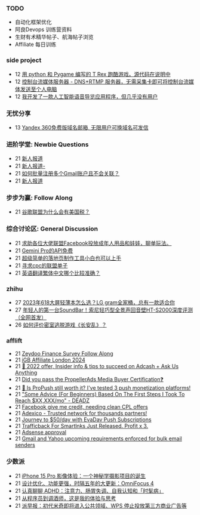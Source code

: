 ### TODO
-  自动化框架优化
-  阿良Devops 训练营资料
-  生财有术精华帖子、航海帖子浏览
-  Affiliate 每日训练

### side project
<!-- sideproject:START -->
-  12 [用 python 和 Pygame 编写的 T Rex 跑酷游戏。源代码在说明中](https://www.youtube.com/watch?v=pZySIXSelCA)
-  12 [控制台流媒体服务器 - DNS+RTMP 服务器，无需采集卡即可将控制台流媒体发送至个人电脑](https://github.com/Aioros/console-streaming-server)
-  12 [我开发了一款人工智能语音导览应用程序，但几乎没有用户](https://www.reddit.com/r/SideProject/comments/18gpp0e/ive_built_an_ai_audio_tour_app_but_have_almost_no/)<!-- sideproject:END -->


### 无忧分享
<!-- ruyo:START -->
-  13 [Yandex 360免费版域名邮箱, 无限用户可换域名可发信](https://51.ruyo.net/18565.html)<!-- ruyo:END -->

### 进阶学堂: Newbie Questions
<!-- advertcn1:START -->
-  21 [新人报道](https://www.advertcn.com/thread-113414-1-1.html)
-  21 [新人报道-](https://www.advertcn.com/thread-113409-1-1.html)
-  21 [如何批量注册多个Gmail账户且不会关联？](https://www.advertcn.com/thread-113404-1-1.html)
-  21 [新人报道](https://www.advertcn.com/thread-113393-1-1.html)<!-- advertcn1:END -->

### 步步为赢: Follow Along
<!-- advertcn2:START -->
-  21 [谷歌联盟为什么会有美国税？](https://www.advertcn.com/thread-113411-1-1.html)<!-- advertcn2:END -->

### 综合讨论区: General Discussion
<!-- advertcn3:START -->
-  21 [求助各位大佬联盟Facebook投放成年人用品和娃娃，聊单玩法。](https://www.advertcn.com/thread-113413-1-1.html)
-  21 [Gemini Pro的API免费](https://www.advertcn.com/thread-113410-1-1.html)
-  21 [超级简单的落地页制作工具小白也可以上手](https://www.advertcn.com/thread-113407-1-1.html)
-  21 [寻求cpc的联盟单子](https://www.advertcn.com/thread-113400-1-1.html)
-  21 [英语翻译繁体中文哪个比较准确？](https://www.advertcn.com/thread-113392-1-1.html)<!-- advertcn3:END -->


### zhihu
<!-- zhihu:START -->
-  27 [2023年618大屏轻薄本怎么选？LG gram全家桶，总有一款适合你](http://zhuanlan.zhihu.com/p/632641888?utm_campaign=rss&utm_medium=rss&utm_source=rss&utm_content=title)
-  27 [年轻人的第一台SoundBar！索尼轻巧型全景声回音壁HT-S2000深度评测（全网首发）](http://zhuanlan.zhihu.com/p/630990296?utm_campaign=rss&utm_medium=rss&utm_source=rss&utm_content=title)
-  26 [如何评价密室逃脱游戏《长安乱》？](http://www.zhihu.com/question/563950552/answer/3045961312?utm_campaign=rss&utm_medium=rss&utm_source=rss&utm_content=title)<!-- zhihu:END -->

### afflift
<!-- afflift:START -->
-  21 [Zeydoo Finance Survey Follow Along](https://afflift.com/f/threads/zeydoo-finance-survey-follow-along.10174/)
-  21 [iGB Affiliate London 2024](https://afflift.com/f/threads/igb-affiliate-london-2024.12344/)
-  21 [📣 2022 offer, Insider info &amp; tips to succeed on Adcash + Ask Us Anything](https://afflift.com/f/threads/%F0%9F%93%A3-2022-offer-insider-info-tips-to-succeed-on-adcash-ask-us-anything.6750/)
-  21 [Did you pass the PropellerAds Media Buyer Certification❓](https://afflift.com/f/threads/did-you-pass-the-propellerads-media-buyer-certification%E2%9D%93.12341/)
-  21 [🔔 Is ProPush still worth it? I&#39;ve tested 3 push monetization platforms!](https://afflift.com/f/threads/%F0%9F%94%94-is-propush-still-worth-it-ive-tested-3-push-monetization-platforms.12275/)
-  21 [&quot;Some Advice &lpar;For Beginners&rpar; Based On The First Steps I Took To Reach $XX,XXX/mo&quot; - DEADZ](https://afflift.com/f/threads/some-advice-for-beginners-based-on-the-first-steps-i-took-to-reach-xx-xxx-mo-deadz.2016/)
-  21 [Facebook give me credit, needing clean CPL offers](https://afflift.com/f/threads/facebook-give-me-credit-needing-clean-cpl-offers.12343/)
-  21 [Adexico - Trusted network for thousands partners!](https://afflift.com/f/threads/adexico-trusted-network-for-thousands-partners.5592/)
-  21 [Journey to $50/day with EvaDav Push Subscriptions](https://afflift.com/f/threads/journey-to-50-day-with-evadav-push-subscriptions.11899/)
-  21 [Trafficback For Smartlnks Just Released. Profit x 3.](https://afflift.com/f/threads/trafficback-for-smartlnks-just-released-profit-x-3.12338/)
-  21 [Adsense approval](https://afflift.com/f/threads/adsense-approval.12340/)
-  21 [Gmail and Yahoo upcoming requirements enforced for bulk email senders](https://afflift.com/f/threads/gmail-and-yahoo-upcoming-requirements-enforced-for-bulk-email-senders.12337/)<!-- afflift:END -->

### 少数派
<!-- sspai:START -->
-  21 [iPhone 15 Pro 影像体验：一个神秘学摄影项目的诞生](https://sspai.com/prime/story/mystical-photography-with-iphone-15-pro)
-  21 [设计优化、功能更强，时隔五年的大更新：OmniFocus 4](https://sspai.com/post/68428)
-  21 [认真聊聊 ADHD：注意力、肠胃失调、自我认知和「时髦病」](https://sspai.com/post/85217)
-  21 [从程序员到调酒师，这是我的体验与思考](https://sspai.com/post/84505)
-  21 [派早报：初代米奇即将进入公共领域、WPS 停止投放第三方商业广告等](https://sspai.com/post/85226)<!-- sspai:END -->
